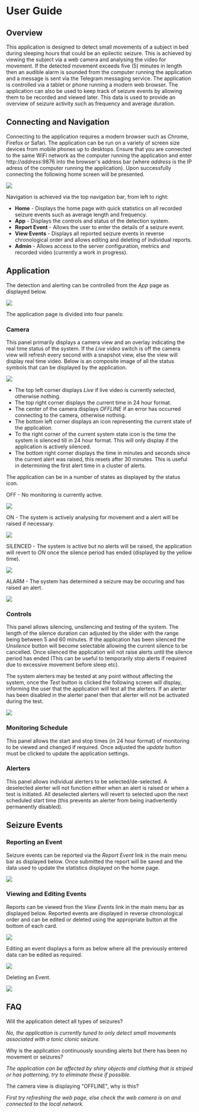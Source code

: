 # User Guide

## Overview

This application is designed to detect small movements of a subject in bed during sleeping hours that could be an epilectic seizure. This is achieved by viewing the subject via a web camera and analysing the video for movement. If the detected movement exceeds five (5) minutes in length then an audible alarm is sounded from the computer running the application and a message is sent via the Telegram messaging service. The application is controlled via a tablet or phone running a modern web browser.
The application can also be used to keep track of seizure events by allowing them to be recorded and viewed later. This data is used to provide an overview of seizure activity such as frequency and average duration.


## Connecting and Navigation

Connecting to the application requires a modern browser such as Chrome, Firefox or Safari. The application can be run on a variety of screen size devices from mobile phones up to desktops. Ensure that you are connected to the same WiFi network as the computer running the application and enter http://*address*:9876 into the browser's address bar (where *address* is the IP adress of the computer running the application). Upon successfully connecting the following home screen will be presented.

![](./images/home_page.png)

Navigation is achieved via the top navigation bar, from left to right:
- **Home** - Displays the home page with quick statistics on all recorded seizure events such as average length and frequency.
- **App** - Displays the controls and status of the detection system.
- **Report Event** - Allows the user to enter the details of a seizure event.
- **View Events** - Displays all reported seizure events in reverse chronological order and allows editing and deleting of individual reports.
- **Admin** - Allows access to the server configuration, metrics and recorded video (currently a work in progress).

## Application

The detection and alerting can be controlled from the *App* page as displayed below.

![](./images/app_page.png)

The application page is divided into four panels:
### Camera
This panel primarily displays a camera view and an overlay indicating the real time status of the system. If the *Live video* switch is off the camera view will refresh every second with a snapshot view, else the view will display real time video. Below is an composite image of all the status symbols that can be displayed by the application.

![](./images/status.png)

- The top left corner displays *Live* if live video is currently selected, otherwise nothing.
- The top right corner displays the current time in 24 hour format.
- The center of the camera displays *OFFLINE* if an error has occurred connecting to the camera, otherwise nothing.
- The bottom left corner displays an icon representing the current state of the application.
- To the right corner of the current system state icon is the time the system is silenced till in 24 hour format. This will only display if the application is actively silenced.
- The bottom right corner displays the time in minutes and seconds since the current alert was raised, this resets after 30 minutes. This is useful in determining the first alert time in a cluster of alerts.

The application can be in a number of states as displayed by the status icon.

OFF - No monitoring is currently active.

![](./images/off.png)

ON - The system is actively analysing for movement and a alert will be raised if necessary.

![](./images/on.png)

SILENCED - The system is active but no alerts will be raised, the application will revert to *ON* once the silence period has ended (displayed by the yellow time).

![](./images/silence.png)


ALARM - The system has determined a seizure may be occuring and has raised an alert.

![](./images/alarm.png)



### Controls
This panel allows silencing, unsilencing and testing of the system. The length of the silence duration can adjusted by the slider with the range being between 5 and 60 minutes. If the application has been silenced the *Unsilence* button will become selectable allowing the current silence to be cancelled. Once silenced the application wiil not raise alerts until the silence period has ended (This can be useful to temporarily stop alerts if required due to excessive movement before sleep etc).

The system alerters may be tested at any point without affecting the system, once the *Test* button is clicked the following screen will display, informing the user that the application will test all the alerters. If an alerter has been disabled in the alerter panel then that alerter will not be activated during the test.

![](./images/system_test.png)

### Monitoring Schedule
This panel allows the start and stop times (in 24 hour format) of monitoring to be viewed and changed if required. Once adjusted the *update* button must be clicked to update the application settings.

### Alerters
This panel allows individual alerters to be selected/de-selected. A deselected alerter will not function either when an alert is raised or when a test is initiated. All deselected alerters will revert to selected upon the next scheduled start time (this prevents an alerter from being inadvertently permanently disabled).

## Seizure Events

### Reporting an Event
Seizure events can be reported via the *Report Event* link in the main menu bar as displayed below. Once submitted the report will be saved and the data used to update the statistics displayed on the home page.

![](./images/report.png)

### Viewing and Editing Events

Reports can be viewed fron the *View Events* link in the main menu bar as displayed below. Reported events are displayed in reverse chronological order and can be edited or deleted using the appropriate button at the bottom of each card.

![](./images/events.png)

Editing an event displays a form as below where all the previously entered data can be edited as required.

![](./images/edit_event.png)

Deleting an Event.

![](./images/delete_event.png)


## FAQ

Will the application detect all types of seizures?

*No, the application is currently tuned to only detect small movements associated with a tonic clonic seizure.*


Why is the application continuously sounding alerts but there has been no movement or seizures?

*The application can be affected by shiny objects and clothing that is striped or has patterning, try to eliminate these if possible.*


The camera view is displaying "OFFLINE", why is this?

*First try refreshing the web page, else check the web camera is on and connected to the local network.*

